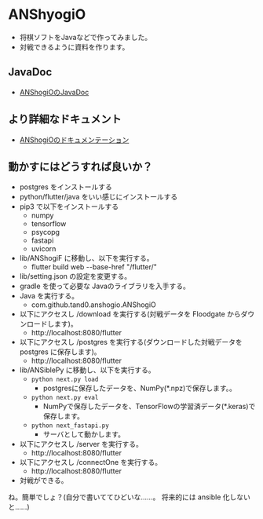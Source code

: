 # ANShyogiO

- 将棋ソフトをJavaなどで作ってみました。
- 対戦できるように資料を作ります。

## JavaDoc

- [ANShogiOのJavaDoc](./javadoc/index.html)



## より詳細なドキュメント

- [ANShogiOのドキュメンテーション](https://amzn.to/4n1xsUR)

## 動かすにはどうすれば良いか？

- postgres をインストールする
- python/flutter/java をいい感じにインストールする
- pip3 で以下をインストールする
    - numpy
    - tensorflow
    - psycopg
    - fastapi
    - uvicorn
- lib/ANShogiF に移動し、以下を実行する。
    - flutter build web --base-href "/flutter/"
- lib/setting.json の設定を変更する。
- gradle を使って必要な Javaのライブラリを入手する。
- Java を実行する。
    - com.github.tand0.anshogio.ANShogiO
- 以下にアクセスし /download を実行する(対戦データを Floodgate からダウンロードします)。
    - http://localhost:8080/flutter
- 以下にアクセスし /postgres を実行する(ダウンロードした対戦データを postgres に保存します)。
    - http://localhost:8080/flutter
- lib/ANSiblePy に移動し、以下を実行する。
    - `python next.py load`
        - postgresに保存したデータを、NumPy(*.npz)で保存します。。
    - `python next.py eval`
        - NumPyで保存したデータを、TensorFlowの学習済データ(*.keras)で保存します。
    - `python next_fastapi.py`
        - サーバとして動かします。
- 以下にアクセスし /server を実行する。
    - http://localhost:8080/flutter
- 以下にアクセスし /connectOne を実行する。
    - http://localhost:8080/flutter
- 対戦ができる。

ね。簡単でしょ？(自分で書いててひどいな……。 将来的には ansible 化しないと……)



